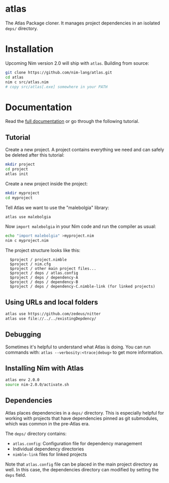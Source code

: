 # atlas
The Atlas Package cloner. It manages project dependencies in an isolated `deps/` directory.

# Installation

Upcoming Nim version 2.0 will ship with `atlas`. Building from source:

```sh
git clone https://github.com/nim-lang/atlas.git
cd atlas
nim c src/atlas.nim
# copy src/atlas[.exe] somewhere in your PATH
```

# Documentation

Read the [full documentation](./doc/atlas.md) or go through the following tutorial.

## Tutorial

Create a new project. A project contains everything we need and can safely be deleted after
this tutorial:

```sh
mkdir project
cd project
atlas init
```

Create a new project inside the project:

```sh
mkdir myproject
cd myproject
```

Tell Atlas we want to use the "malebolgia" library:

```sh
atlas use malebolgia
```

Now `import malebolgia` in your Nim code and run the compiler as usual:

```sh
echo "import malebolgia" >myproject.nim
nim c myproject.nim
```

The project structure looks like this:

```
  $project / project.nimble
  $project / nim.cfg
  $project / other main project files...
  $project / deps / atlas.config
  $project / deps / dependency-A
  $project / deps / dependency-B
  $project / deps / dependency-C.nimble-link (for linked projects)
```

## Using URLs and local folders

```sh
atlas use https://github.com/zedeus/nitter
atlas use file://../../existingDepdency/
```

## Debugging

Sometimes it's helpful to understand what Atlas is doing. You can run commands with: `atlas --verbosity:<trace|debug>` to get more information. 

## Installing Nim with Atlas

```sh
atlas env 2.0.0
source nim-2.0.0/activate.sh
```

## Dependencies

Atlas places dependencies in a `deps/` directory. This is especially helpful for working with projects that have dependencies pinned as git submodules, which was common in the pre-Atlas era.

The `deps/` directory contains:
- `atlas.config`: Configuration file for dependency management
- Individual dependency directories
- `nimble-link` files for linked projects

Note that `atlas.config` file can be placed in the main project directory as well. In this case, the dependencies directory can modified by setting the `deps` field.
